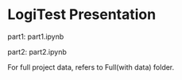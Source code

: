 # LogiTest Presentation

part1: part1.ipynb

part2: part2.ipynb

For full project data, refers to Full(with data) folder. 


